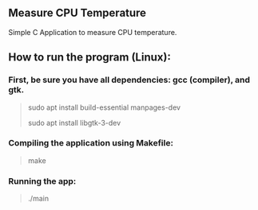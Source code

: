 ## Measure CPU Temperature

Simple C Application to measure CPU temperature.



## How to run the program (Linux):

### First, be sure you have all dependencies: gcc (compiler), and gtk.

> sudo apt install build-essential manpages-dev
>
> sudo apt install libgtk-3-dev

### Compiling the application using Makefile:

> make
### Running the app:

> ./main

